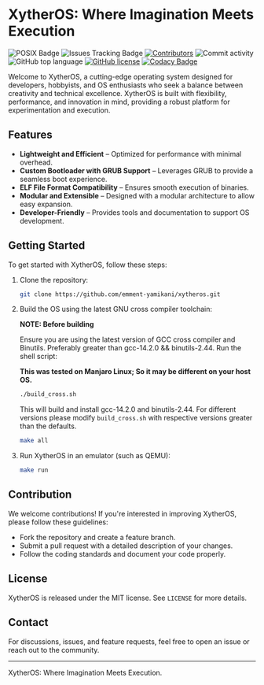 # XytherOS: Where Imagination Meets Execution

![POSIX Badge](https://img.shields.io/badge/POSIX-Compliant-brightgreen?style=flat&label=POSIX)
![Issues Tracking Badge](https://img.shields.io/badge/issue_track-github-blue?style=flat&label=Issue%20Tracking)
 [![Contributors](https://img.shields.io/github/contributors/emment-yamikani/xytheros)](https://github.com/emment-yamikani/xytheros/graphs/contributors)
![Commit activity](https://img.shields.io/github/commit-activity/m/emment-yamikani/xytheros)
![GitHub top language](https://img.shields.io/github/languages/top/emment-yamikani/xytheros?logo=c&label=)
[![GitHub license](https://img.shields.io/github/license/emment-yamikani/xytheros)](https://github.com/emment-yamikani/xytheros/blob/LICENSE)
[![Codacy Badge](https://app.codacy.com/project/badge/Grade/5ff3601b45194f9fbe54b2f8b3f380b0)](https://app.codacy.com/gh/emment-Yamikani/XytherOS/dashboard?utm_source=gh&utm_medium=referral&utm_content=&utm_campaign=Badge_grade)

Welcome to XytherOS, a cutting-edge operating system designed for developers, hobbyists, and OS enthusiasts who seek a balance between creativity and technical excellence. XytherOS is built with flexibility, performance, and innovation in mind, providing a robust platform for experimentation and execution.

## Features

- **Lightweight and Efficient** – Optimized for performance with minimal overhead.
- **Custom Bootloader with GRUB Support** – Leverages GRUB to provide a seamless boot experience.
- **ELF File Format Compatibility** – Ensures smooth execution of binaries.
- **Modular and Extensible** – Designed with a modular architecture to allow easy expansion.
- **Developer-Friendly** – Provides tools and documentation to support OS development.

## Getting Started

To get started with XytherOS, follow these steps:

1. Clone the repository:

   ```sh
   git clone https://github.com/emment-yamikani/xytheros.git
   ```

2. Build the OS using the latest GNU cross compiler toolchain:

   **NOTE: Before building**

      Ensure you are using the latest version of GCC cross compiler and Binutils. Preferably greater than gcc-14.2.0 && binutils-2.44. Run the shell script:

      **This was tested on Manjaro Linux; So it may be different on your host OS.**

      ```sh
      ./build_cross.sh
      ```

      This will build and install gcc-14.2.0 and binutils-2.44. For different versions please modify `build_cross.sh` with respective versions greater than the defaults.

      ```sh
      make all
      ```

3. Run XytherOS in an emulator (such as QEMU):

   ```sh
   make run
   ```

## Contribution

We welcome contributions! If you're interested in improving XytherOS, please follow these guidelines:

- Fork the repository and create a feature branch.
- Submit a pull request with a detailed description of your changes.
- Follow the coding standards and document your code properly.

## License

XytherOS is released under the MIT license. See `LICENSE` for more details.

## Contact

For discussions, issues, and feature requests, feel free to open an issue or reach out to the community.

---
XytherOS: Where Imagination Meets Execution.
